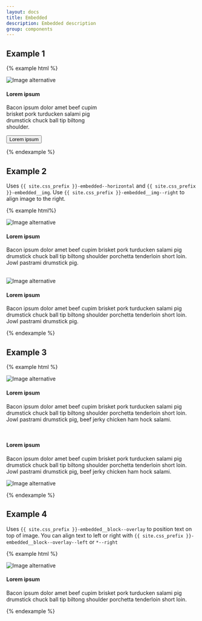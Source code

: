 ```yaml
--- 
layout: docs 
title: Embedded 
description: Embedded description 
group: components 
--- 
```

## Example 1 ## 

{% example html %}

<div class="{{ site.css_prefix }}-embedded" style="width:18em">
   <img class="{{ site.css_prefix }}-embedded__img" alt="Image alternative" src="https://unsplash.it/400/180?blur">
   <div class="{{ site.css_prefix }}-embedded__block">
      <h4 class="{{ site.css_prefix }}-text {{ site.css_prefix }}-text-size--large {{ site.css_prefix }}-text--bold">Lorem ipsum</h4>
      <p class="{{ site.css_prefix }}-text {{ site.css_prefix }}-text--tagline {{ site.css_prefix }}-text-size--medium {{ site.css_prefix }}-embedded__text">Bacon ipsum dolor amet beef cupim brisket pork turducken salami pig drumstick chuck ball tip biltong shoulder.</p>
      <button type="button" class="{{ site.css_prefix }}-button {{ site.css_prefix }}-button--primary">Lorem ipsum</button>
   </div>
</div>

{% endexample %} 

## Example 2 ##

Uses `{{ site.css_prefix }}-embedded--horizontal` and `{{ site.css_prefix }}-embedded__img`.
Use `{{ site.css_prefix }}-embedded__img--right` to align image to the right. 

{% example html%}

<div class="{{ site.css_prefix }}-embedded {{ site.css_prefix }}-embedded--horizontal">
   <img class="{{ site.css_prefix }}-embedded__img" alt="Image alternative" src="https://unsplash.it/400/180?blur">
   <div class="{{ site.css_prefix }}-embedded__block">
      <h4 class="{{ site.css_prefix }}-text {{ site.css_prefix }}-text-size--large {{ site.css_prefix }}-text--bold {{ site.css_prefix }}-embedded__title">Lorem ipsum</h4>
      <p class="{{ site.css_prefix }}-embedded__text {{ site.css_prefix }}-text {{ site.css_prefix }}-text--tagline {{ site.css_prefix }}-text-size--medium">Bacon ipsum dolor amet beef cupim brisket pork turducken salami pig drumstick chuck ball tip biltong shoulder porchetta tenderloin short loin. Jowl pastrami drumstick pig.</p>
   </div>
</div>

<br />

<div class="{{ site.css_prefix }}-embedded {{ site.css_prefix }}-embedded--horizontal">
   <img class="{{ site.css_prefix }}-embedded__img {{ site.css_prefix }}-embedded__img--right" alt="Image alternative"
      src="https://unsplash.it/400/180?blur">
   <div class="{{ site.css_prefix }}-embedded__block">
      <h4 class="{{ site.css_prefix }}-text {{ site.css_prefix }}-text-size--large {{ site.css_prefix }}-text--bold {{ site.css_prefix }}-embedded__title">Lorem ipsum</h4>
      <p class="{{ site.css_prefix }}-embedded__text {{ site.css_prefix }}-text {{ site.css_prefix }}-text--tagline {{ site.css_prefix }}-text-size--medium">Bacon ipsum dolor amet beef cupim brisket pork turducken salami pig drumstick chuck ball tip biltong shoulder porchetta tenderloin short loin. Jowl pastrami drumstick pig.</p>
   </div>
</div>

{% endexample %} 

## Example 3 ## 

{% example html %}

<div class="{{ site.css_prefix }}-embedded">
   <img class="{{ site.css_prefix }}-embedded__img" alt="Image alternative" src="https://unsplash.it/769/180?blur">
   <div class="{{ site.css_prefix }}-embedded__block">
      <h4 class="{{ site.css_prefix }}-text {{ site.css_prefix }}-text-size--large {{ site.css_prefix }}-text--bold">Lorem ipsum</h4>
      <p class="{{ site.css_prefix }}-embedded__text {{ site.css_prefix }}-text {{ site.css_prefix }}-text--tagline {{ site.css_prefix }}-text-size--medium">Bacon ipsum dolor amet beef cupim brisket pork turducken salami pig drumstick chuck ball tip biltong shoulder porchetta tenderloin short loin. Jowl pastrami drumstick pig, beef jerky chicken ham hock salami.</p>
   </div>
</div>

<br />

<div class="{{ site.css_prefix }}-embedded">
   <div class="{{ site.css_prefix }}-embedded__block">
      <h4 class="{{ site.css_prefix }}-text {{ site.css_prefix }}-text-size--large {{ site.css_prefix }}-text--bold">Lorem ipsum</h4>
      <p class="{{ site.css_prefix }}-embedded__text {{ site.css_prefix }}-text {{ site.css_prefix }}-text--tagline {{ site.css_prefix }}-text-size--medium">Bacon ipsum dolor amet beef cupim brisket pork turducken salami pig drumstick chuck ball tip biltong shoulder porchetta tenderloin short loin. Jowl pastrami drumstick pig, beef jerky chicken ham hock salami.</p>
   </div>
   <img class="{{ site.css_prefix }}-embedded__img" alt="Image alternative" src="https://unsplash.it/769/180?blur">
</div>

{% endexample %}

## Example 4 ## 

Uses `{{ site.css_prefix }}-embedded__block--overlay` to position text on top of image.
You can align text to left or right with `{{ site.css_prefix }}-embedded__block--overlay--left` or `*--right` 

{% example html %}

<div class="{{ site.css_prefix }}-embedded {{ site.css_prefix }}-embedded--cover">
   <img class="{{ site.css_prefix }}-embedded__img" alt="Image alternative" src="https://unsplash.it/400/180?blur">
   <div class="{{ site.css_prefix }}-embedded__block--overlay">
      <h4 class="{{ site.css_prefix }}-text {{ site.css_prefix }}-text-size--large {{ site.css_prefix }}-text--bold {{ site.css_prefix }}-embedded__title">Lorem ipsum</h4>
      <p class="{{ site.css_prefix }}-text {{ site.css_prefix }}-text--tagline {{ site.css_prefix }}-text-size--medium {{ site.css_prefix }}-embedded__text">Bacon ipsum dolor amet beef cupim brisket pork turducken salami pig drumstick chuck ball tip biltong shoulder porchetta tenderloin short loin.</p>
   </div>
</div>

{% endexample %}

